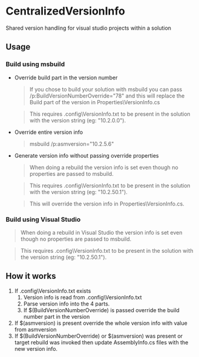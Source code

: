 # CentralizedVersionInfo
Shared version handling for visual studio projects within a solution

## Usage
### Build using msbuild

* Override build part in the version number

  > If you chose to build your solution with msbuild you can pass /p:BuildVersionNumberOverride="78" and this will replace the Build part of the version in Properties\VersionInfo.cs

  > This requires .config\VersionInfo.txt to be present in the solution with the version string (eg: "10.2.0.0").

* Override entire version info

  > msbuild /p:asmversion="10.2.5.6"

* Generate version info without passing override properties

  > When doing a rebuild the version info is set even though no properties are passed to msbuild.

  > This requires .config\VersionInfo.txt to be present in the solution with the version string (eg: "10.2.50.1").

  > This will override the version info in Properties\VersionInfo.cs.

### Build using Visual Studio

> When doing a rebuild in Visual Studio the version info is set even though no properties are passed to msbuild.

> This requires .config\VersionInfo.txt to be present in the solution with the version string (eg: "10.2.50.1").

## How it works
1. If .config\VersionInfo.txt exists
    1. Version info is read from .config\VersionInfo.txt
    1. Parse version info into the 4 parts.
    1. If $(BuildVersionNumberOverride) is passed override the build number part in the version
1. If $(asmversion) is present override the whole version info with value from asmversion
1. If $(BuildVersionNumberOverride) or $(asmversion) was present or target rebuild was invoked then update AssemblyInfo.cs files with the new version info.
